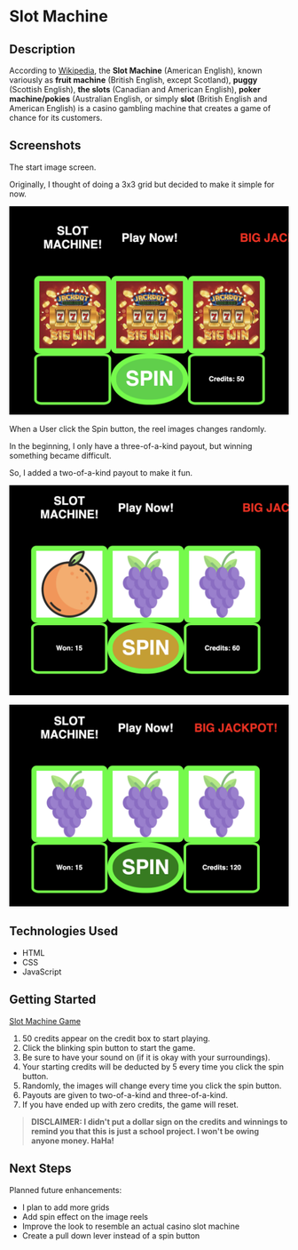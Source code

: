 # Slot Machine

## Description

According to [Wikipedia](https://en.wikipedia.org/wiki/Slot_machine), the **Slot Machine** (American English), 
known variously as **fruit machine** (British English, except Scotland), **puggy** (Scottish English), **the slots** 
(Canadian and American English), **poker machine/pokies** (Australian English, or simply **slot** (British English 
and American English) is a casino gambling machine that creates a game of chance for its customers.


## Screenshots


The start image screen. 

Originally, I thought of doing a 3x3 grid but decided to make it simple for now. 

![Slot Machine Starting Screen](https://github.com/brownbugz/slotmachine/blob/master/images/slot1.png)


When a User click the Spin button, the reel images changes randomly. 

In the beginning, I only have a three-of-a-kind payout, but winning something became difficult. 

So, I added a two-of-a-kind payout to make it fun.

![Double Image Win](https://github.com/brownbugz/slotmachine/blob/master/images/slot2.png)


![Triple Image Win](https://github.com/brownbugz/slotmachine/blob/master/images/slot3.png)


## Technologies Used

* HTML
* CSS
* JavaScript


## Getting Started

[Slot Machine Game](https://brownbugz.github.io/slotmachine/)

1. 50 credits appear on the credit box to start playing. 
2. Click the blinking spin button to start the game.
3. Be sure to have your sound on (if it is okay with your surroundings).
4. Your starting credits will be deducted by 5 every time you click the spin button.
5. Randomly, the images will change every time you click the spin button.
6. Payouts are given to two-of-a-kind and three-of-a-kind. 
7. If you have ended up with zero credits, the game will reset.

> **DISCLAIMER: I didn't put a dollar sign on the credits and winnings to remind you that this is just a school project.
I won't be owing anyone money. HaHa!**

## Next Steps

Planned future enhancements:

* I plan to add more grids
* Add spin effect on the image reels
* Improve the look to resemble an actual casino slot machine
* Create a pull down lever instead of a spin button




